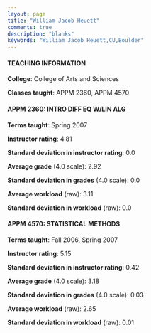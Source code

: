 ```yaml
---
layout: page
title: "William Jacob Heuett" 
comments: true
description: "blanks"
keywords: "William Jacob Heuett,CU,Boulder"
---
```

<head>
<script src="https://ajax.googleapis.com/ajax/libs/jquery/2.1.3/jquery.min.js"></script>
<script src="https://dl.dropboxusercontent.com/s/pc42nxpaw1ea4o9/highcharts.js?dl=0"></script>
<!-- <script src="../assets/js/highcharts.js"></script> -->
<style type="text/css">@font-face {
	font-family: "Bebas Neue";
	src: url(https://www.filehosting.org/file/details/544349/BebasNeue Regular.otf) format("opentype");
	}
	h1.Bebas { 
		font-family: "Bebas Neue", Verdana, Tahoma;
	}
</style>
</head>
	   
#### TEACHING INFORMATION

**College**: College of Arts and Sciences

**Classes taught**: APPM 2360, APPM 4570

#### APPM 2360: INTRO DIFF EQ W/LIN ALG

**Terms taught**: Spring 2007

**Instructor rating**: 4.81

**Standard deviation in instructor rating**: 0.0

**Average grade** (4.0 scale): 2.92

**Standard deviation in grades** (4.0 scale): 0.0

**Average workload** (raw): 3.11

**Standard deviation in workload** (raw): 0.0

#### APPM 4570: STATISTICAL METHODS

**Terms taught**: Fall 2006, Spring 2007

**Instructor rating**: 5.15

**Standard deviation in instructor rating**: 0.42

**Average grade** (4.0 scale): 3.18

**Standard deviation in grades** (4.0 scale): 0.03

**Average workload** (raw): 2.65

**Standard deviation in workload** (raw): 0.01

